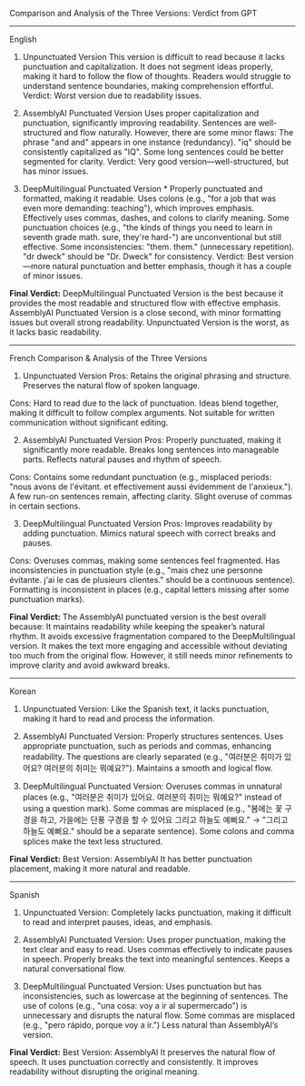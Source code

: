 Comparison and Analysis of the Three Versions: Verdict from GPT

---

English

1. Unpunctuated Version
   This version is difficult to read because it lacks punctuation and capitalization.
   It does not segment ideas properly, making it hard to follow the flow of thoughts.
   Readers would struggle to understand sentence boundaries, making comprehension effortful.
   Verdict: Worst version due to readability issues.

2. AssemblyAI Punctuated Version
   Uses proper capitalization and punctuation, significantly improving readability.
   Sentences are well-structured and flow naturally.
   However, there are some minor flaws:
   The phrase "and and" appears in one instance (redundancy).
   "iq" should be consistently capitalized as "IQ".
   Some long sentences could be better segmented for clarity.
   Verdict: Very good version—well-structured, but has minor issues.

3. DeepMultilingual Punctuated Version \*
   Properly punctuated and formatted, making it readable.
   Uses colons (e.g., "for a job that was even more demanding: teaching"), which improves emphasis.
   Effectively uses commas, dashes, and colons to clarify meaning.
   Some punctuation choices (e.g., "the kinds of things you need to learn in seventh grade math. sure, they're hard-") are unconventional but still effective.
   Some inconsistencies:
   "them. them." (unnecessary repetition).
   "dr dweck" should be "Dr. Dweck" for consistency.
   Verdict: Best version—more natural punctuation and better emphasis, though it has a couple of minor issues.

**Final Verdict:**
DeepMultilingual Punctuated Version is the best because it provides the most readable and structured flow with effective emphasis.
AssemblyAI Punctuated Version is a close second, with minor formatting issues but overall strong readability.
Unpunctuated Version is the worst, as it lacks basic readability.

---

French
Comparison & Analysis of the Three Versions

1. Unpunctuated Version
   Pros:
   Retains the original phrasing and structure.
   Preserves the natural flow of spoken language.

Cons:
Hard to read due to the lack of punctuation.
Ideas blend together, making it difficult to follow complex arguments.
Not suitable for written communication without significant editing.

2. AssemblyAI Punctuated Version
   Pros:
   Properly punctuated, making it significantly more readable.
   Breaks long sentences into manageable parts.
   Reflects natural pauses and rhythm of speech.

Cons:
Contains some redundant punctuation (e.g., misplaced periods: "nous avons de l'évitant. et effectivement aussi évidemment de l'anxieux.").
A few run-on sentences remain, affecting clarity.
Slight overuse of commas in certain sections.

3. DeepMultilingual Punctuated Version
   Pros:
   Improves readability by adding punctuation.
   Mimics natural speech with correct breaks and pauses.

Cons:
Overuses commas, making some sentences feel fragmented.
Has inconsistencies in punctuation style (e.g., "mais chez une personne évitante. j'ai le cas de plusieurs clientes." should be a continuous sentence).
Formatting is inconsistent in places (e.g., capital letters missing after some punctuation marks).

**Final Verdict:**
The AssemblyAI punctuated version is the best overall because:
It maintains readability while keeping the speaker’s natural rhythm.
It avoids excessive fragmentation compared to the DeepMultilingual version.
It makes the text more engaging and accessible without deviating too much from the original flow.
However, it still needs minor refinements to improve clarity and avoid awkward breaks.

---

Korean

1. Unpunctuated Version:
   Like the Spanish text, it lacks punctuation, making it hard to read and process the information.

2. AssemblyAI Punctuated Version:
   Properly structures sentences.
   Uses appropriate punctuation, such as periods and commas, enhancing readability.
   The questions are clearly separated (e.g., "여러분은 취미가 있어요? 여러분의 취미는 뭐예요?").
   Maintains a smooth and logical flow.

3. DeepMultilingual Punctuated Version:
   Overuses commas in unnatural places (e.g., "여러분은 취미가 있어요. 여러분의 취미는 뭐예요?" instead of using a question mark).
   Some commas are misplaced (e.g., "봄에는 꽃 구경을 하고, 가을에는 단풍 구경을 할 수 있어요 그리고 하늘도 예뻐요." → "그리고 하늘도 예뻐요." should be a separate sentence).
   Some colons and comma splices make the text less structured.

**Final Verdict:**
Best Version: AssemblyAI
It has better punctuation placement, making it more natural and readable.

---

Spanish

1. Unpunctuated Version:
   Completely lacks punctuation, making it difficult to read and interpret pauses, ideas, and emphasis.

2. AssemblyAI Punctuated Version:
   Uses proper punctuation, making the text clear and easy to read.
   Uses commas effectively to indicate pauses in speech.
   Properly breaks the text into meaningful sentences.
   Keeps a natural conversational flow.

3. DeepMultilingual Punctuated Version:
   Uses punctuation but has inconsistencies, such as lowercase at the beginning of sentences.
   The use of colons (e.g., "una cosa: voy a ir al supermercado") is unnecessary and disrupts the natural flow.
   Some commas are misplaced (e.g., "pero rápido, porque voy a ir.")
   Less natural than AssemblyAI’s version.

**Final Verdict:**
Best Version: AssemblyAI
It preserves the natural flow of speech.
It uses punctuation correctly and consistently.
It improves readability without disrupting the original meaning.
